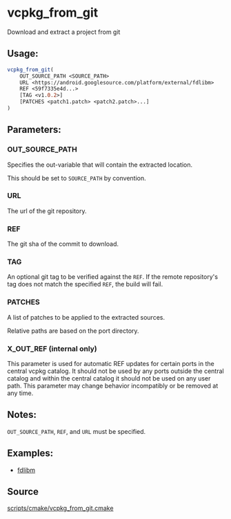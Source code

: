 # vcpkg_from_git

Download and extract a project from git

## Usage:
```cmake
vcpkg_from_git(
    OUT_SOURCE_PATH <SOURCE_PATH>
    URL <https://android.googlesource.com/platform/external/fdlibm>
    REF <59f7335e4d...>
    [TAG <v1.0.2>]
    [PATCHES <patch1.patch> <patch2.patch>...]
)
```

## Parameters:
### OUT_SOURCE_PATH
Specifies the out-variable that will contain the extracted location.

This should be set to `SOURCE_PATH` by convention.

### URL
The url of the git repository.

### REF
The git sha of the commit to download.

### TAG
An optional git tag to be verified against the `REF`. If the remote repository's tag does not match the specified `REF`, the build will fail.

### PATCHES
A list of patches to be applied to the extracted sources.

Relative paths are based on the port directory.

### X_OUT_REF (internal only)
This parameter is used for automatic REF updates for certain ports in the central vcpkg catalog. It should not be used by any ports outside the central catalog and within the central catalog it should not be used on any user path. This parameter may change behavior incompatibly or be removed at any time.

## Notes:
`OUT_SOURCE_PATH`, `REF`, and `URL` must be specified.

## Examples:

* [fdlibm](https://github.com/Microsoft/vcpkg/blob/master/ports/fdlibm/portfile.cmake)

## Source
[scripts/cmake/vcpkg_from_git.cmake](https://github.com/Microsoft/vcpkg/blob/master/scripts/cmake/vcpkg_from_git.cmake)
